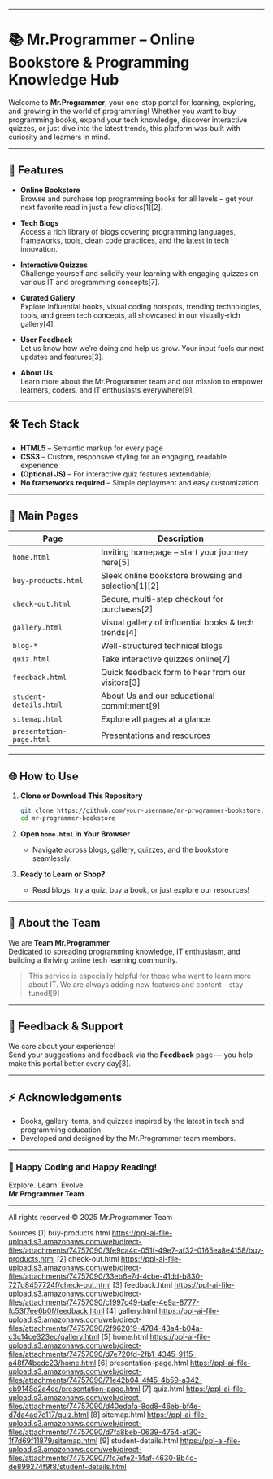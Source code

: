 ***

# 📚 Mr.Programmer – Online Bookstore & Programming Knowledge Hub

Welcome to **Mr.Programmer**, your one-stop portal for learning, exploring, and growing in the world of programming! Whether you want to buy programming books, expand your tech knowledge, discover interactive quizzes, or just dive into the latest trends, this platform was built with curiosity and learners in mind.

***

## 🚀 Features

- **Online Bookstore**  
  Browse and purchase top programming books for all levels – get your next favorite read in just a few clicks[1][2].

- **Tech Blogs**  
  Access a rich library of blogs covering programming languages, frameworks, tools, clean code practices, and the latest in tech innovation.

- **Interactive Quizzes**  
  Challenge yourself and solidify your learning with engaging quizzes on various IT and programming concepts[7].

- **Curated Gallery**  
  Explore influential books, visual coding hotspots, trending technologies, tools, and green tech concepts, all showcased in our visually-rich gallery[4].

- **User Feedback**  
  Let us know how we’re doing and help us grow. Your input fuels our next updates and features[3].

- **About Us**  
  Learn more about the Mr.Programmer team and our mission to empower learners, coders, and IT enthusiasts everywhere[9].

***

## 🛠️ Tech Stack

- **HTML5** – Semantic markup for every page
- **CSS3** – Custom, responsive styling for an engaging, readable experience
- **(Optional JS)** – For interactive quiz features (extendable)
- **No frameworks required** – Simple deployment and easy customization

***

## 📂 Main Pages

| Page                     | Description                                         |
|--------------------------|-----------------------------------------------------|
| `home.html`              | Inviting homepage – start your journey here[5] |
| `buy-products.html`      | Sleek online bookstore browsing and selection[1][2]      |
| `check-out.html`         | Secure, multi-step checkout for purchases[2]           |
| `gallery.html`           | Visual gallery of influential books & tech trends[4]    |
| `blog-*`                 | Well-structured technical blogs                     |
| `quiz.html`              | Take interactive quizzes online[7]              |
| `feedback.html`          | Quick feedback form to hear from our visitors[3]   |
| `student-details.html`   | About Us and our educational commitment[9]        |
| `sitemap.html`           | Explore all pages at a glance                       |
| `presentation-page.html` | Presentations and resources                         |

***

## 🌐 How to Use

1. **Clone or Download This Repository**
   ```bash
   git clone https://github.com/your-username/mr-programmer-bookstore.git
   cd mr-programmer-bookstore
   ```
2. **Open `home.html` in Your Browser**
   - Navigate across blogs, gallery, quizzes, and the bookstore seamlessly.

3. **Ready to Learn or Shop?**
   - Read blogs, try a quiz, buy a book, or just explore our resources!

***

## 🤝 About the Team

We are **Team Mr.Programmer**  
Dedicated to spreading programming knowledge, IT enthusiasm, and building a thriving online tech learning community.

> This service is especially helpful for those who want to learn more about IT. We are always adding new features and content – stay tuned![9]

***

## 💬 Feedback & Support

We care about your experience!  
Send your suggestions and feedback via the **Feedback** page — you help make this portal better every day[3].

***

## ⚡ Acknowledgements

- Books, gallery items, and quizzes inspired by the latest in tech and programming education.
- Developed and designed by the Mr.Programmer team members.

***

### 📖 Happy Coding and Happy Reading!

Explore. Learn. Evolve.  
**Mr.Programmer Team**

***

All rights reserved © 2025 Mr.Programmer Team

Sources
[1] buy-products.html https://ppl-ai-file-upload.s3.amazonaws.com/web/direct-files/attachments/74757090/3fe9ca4c-051f-49e7-af32-0165ea8e4158/buy-products.html
[2] check-out.html https://ppl-ai-file-upload.s3.amazonaws.com/web/direct-files/attachments/74757090/33eb6e7d-4cbe-41dd-b830-727d8457724f/check-out.html
[3] feedback.html https://ppl-ai-file-upload.s3.amazonaws.com/web/direct-files/attachments/74757090/c1997c49-bafe-4e9a-8777-fc53f7ee6b0f/feedback.html
[4] gallery.html https://ppl-ai-file-upload.s3.amazonaws.com/web/direct-files/attachments/74757090/2f962019-4784-43a4-b04a-c3c14ce323ec/gallery.html
[5] home.html https://ppl-ai-file-upload.s3.amazonaws.com/web/direct-files/attachments/74757090/d7e720fd-2fb1-4345-9115-a48f74bedc23/home.html
[6] presentation-page.html https://ppl-ai-file-upload.s3.amazonaws.com/web/direct-files/attachments/74757090/71e42b04-4f45-4b59-a342-eb9148d2a4ee/presentation-page.html
[7] quiz.html https://ppl-ai-file-upload.s3.amazonaws.com/web/direct-files/attachments/74757090/d40edafa-8cd8-46eb-bf4e-d7da4ad7e117/quiz.html
[8] sitemap.html https://ppl-ai-file-upload.s3.amazonaws.com/web/direct-files/attachments/74757090/d7fa8beb-0639-4754-af30-1f7d69f11879/sitemap.html
[9] student-details.html https://ppl-ai-file-upload.s3.amazonaws.com/web/direct-files/attachments/74757090/7fc7efe2-14af-4630-8b4c-de899274f9f8/student-details.html
